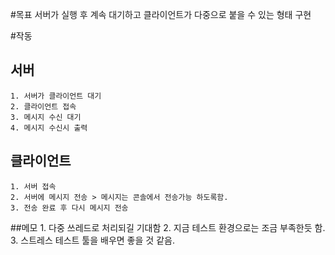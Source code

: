 #목표
    서버가 실행 후 계속 대기하고
    클라이언트가 다중으로 붙을 수 있는 형태 구현

#작동
## 서버
    1. 서버가 클라이언트 대기
    2. 클라이언트 접속
    3. 메시지 수신 대기
    4. 메시지 수신시 출력

## 클라이언트
    1. 서버 접속
    2. 서버에 메시지 전송 > 메시지는 콘솔에서 전송가능 하도록함.
    3. 전송 완료 후 다시 메시지 전송


##메모
    1. 다중 쓰레드로 처리되길 기대함
    2. 지금 테스트 환경으로는 조금 부족한듯 함.
    3. 스트레스 테스트 툴을 배우면 좋을 것 같음.